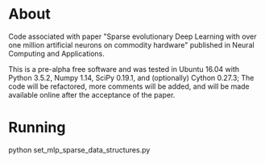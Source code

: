 # About
Code associated with paper "Sparse evolutionary Deep Learning with over one million artificial neurons on commodity hardware" published in Neural Computing and Applications.

This is a pre-alpha free software and was tested in Ubuntu 16.04 with Python 3.5.2, Numpy 1.14, SciPy 0.19.1, and (optionally) Cython 0.27.3;
The code will be refactored, more comments will be added, and will be made available online after the acceptance of the paper.
# Running
python set_mlp_sparse_data_structures.py
